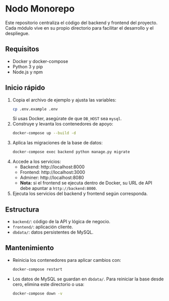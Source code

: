 # Nodo Monorepo

Este repositorio centraliza el código del backend y frontend del proyecto. Cada módulo vive en su propio directorio para facilitar el desarrollo y el despliegue.

## Requisitos
- Docker y docker-compose
- Python 3 y pip
- Node.js y npm

## Inicio rápido
1. Copia el archivo de ejemplo y ajusta las variables:
   ```bash
   cp .env.example .env
   ```
   Si usas Docker, asegúrate de que `DB_HOST` sea `mysql`.
2. Construye y levanta los contenedores de apoyo:
   ```bash
   docker-compose up --build -d
   ```
3. Aplica las migraciones de la base de datos:
   ```bash
   docker-compose exec backend python manage.py migrate
   ```
4. Accede a los servicios:
   - Backend: http://localhost:8000
   - Frontend: http://localhost:3000
   - Adminer: http://localhost:8080
   - **Nota:** si el frontend se ejecuta dentro de Docker, su URL de API debe apuntar a `http://backend:8000`.
5. Ejecuta los servicios del backend y frontend según corresponda.

## Estructura
- `backend/`: código de la API y lógica de negocio.
- `frontend/`: aplicación cliente.
- `dbdata/`: datos persistentes de MySQL.

## Mantenimiento
- Reinicia los contenedores para aplicar cambios con:
  ```bash
  docker-compose restart
  ```
- Los datos de MySQL se guardan en `dbdata/`. Para reiniciar la base desde cero, elimina este directorio o usa:
  ```bash
  docker-compose down -v
  ```
